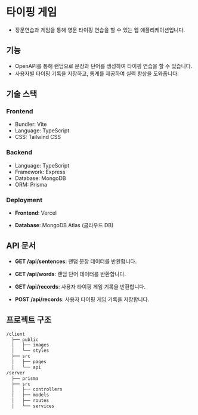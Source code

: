 # 타이핑 게임

- 장문연습과 게임을 통해 영문 타이핑 연습을 할 수 있는 웹 애플리케이션입니다.

## 기능

- OpenAPI를 통해 랜덤으로 문장과 단어를 생성하여 타이핑 연습을 할 수 있습니다.
- 사용자별 타이핑 기록을 저장하고, 통계를 제공하여 실력 향상을 도와줍니다.

## 기술 스택

### **Frontend**
- Bundler: Vite
- Language: TypeScript
- CSS: Tailwind CSS

### **Backend**
- Language: TypeScript
- Framework: Express
- Database: MongoDB
- ORM: Prisma

### **Deployment**
- **Frontend**: Vercel
<!-- - **Backend**: AWS EC2 (서버) -->
- **Database**: MongoDB Atlas (클라우드 DB)

## API 문서

- **GET /api/sentences**: 랜덤 문장 데이터를 반환합니다.
- **GET /api/words**: 랜덤 단어 데이터를 반환합니다.

- **GET /api/records**: 사용자 타이핑 게임 기록을 반환합니다.
- **POST /api/records**: 사용자 타이핑 게임 기록을 저장합니다.

## 프로젝트 구조

```md
/client
  ├── public
  │   ├── images
  │   └── styles
  ├── src
  │   ├── pages
  │   └── api
/server
  ├── prisma
  ├── src
  │   ├── controllers
  │   ├── models
  │   ├── routes
  │   └── services
```
